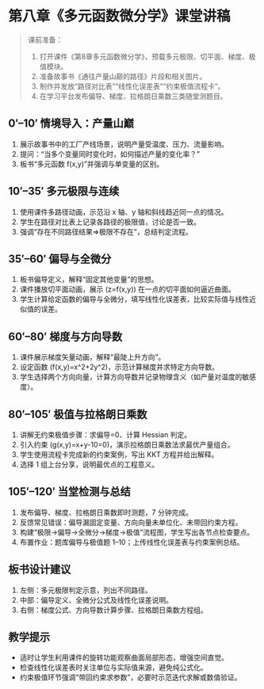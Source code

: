 # 第八章《多元函数微分学》课堂讲稿

> 课前准备：
> 1. 打开课件《第8章多元函数微分学》，预载多元极限、切平面、梯度、极值模块。
> 2. 准备故事书《通往产量山巅的路径》片段和相关图片。
> 3. 制作并发放“路径对比表”“线性化误差表”“约束极值流程卡”。
> 4. 在学习平台发布偏导、梯度、拉格朗日乘数三类随堂测题目。

## 0′–10′ 情境导入：产量山巅
1. 展示故事书中的工厂产线场景，说明产量受温度、压力、流量影响。
2. 提问：“当多个变量同时变化时，如何描述产量的变化率？”
3. 板书“多元函数 f(x,y)”并强调与单变量的区别。

## 10′–35′ 多元极限与连续
1. 使用课件多路径动画，示范沿 x 轴、y 轴和斜线趋近同一点的情况。
2. 学生在路径对比表上记录各路径的极限值，讨论是否一致。
3. 强调“存在不同路径结果⇒极限不存在”，总结判定流程。

## 35′–60′ 偏导与全微分
1. 板书偏导定义，解释“固定其他变量”的思想。
2. 课件播放切平面动画，展示 \(z=f(x,y)\) 在一点的切平面如何逼近曲面。
3. 学生计算给定函数的偏导与全微分，填写线性化误差表，比较实际值与线性近似值的误差。

## 60′–80′ 梯度与方向导数
1. 课件展示梯度矢量动画，解释“最陡上升方向”。
2. 设定函数 \(f(x,y)=x^2+2y^2\)，示范计算梯度并求特定方向导数。
3. 学生选择两个方向向量，计算方向导数并记录物理含义（如产量对温度的敏感度）。

## 80′–105′ 极值与拉格朗日乘数
1. 讲解无约束极值步骤：求偏导=0、计算 Hessian 判定。
2. 引入约束 \(g(x,y)=x+y-10=0\)，演示拉格朗日乘数法求最优产量组合。
3. 学生使用流程卡完成新的约束案例，写出 KKT 方程并给出解释。
4. 选择 1 组上台分享，说明最优点的工程意义。

## 105′–120′ 当堂检测与总结
1. 发布偏导、梯度、拉格朗日乘数即时测题，7 分钟完成。
2. 反馈常见错误：偏导漏固定变量、方向向量未单位化、未带回约束方程。
3. 构建“极限→偏导→全微分→梯度→极值”流程图，学生写出各节点检查要点。
4. 布置作业：题库偏导与极值题 1–10；上传线性化误差表与约束案例总结。

## 板书设计建议
1. 左侧：多元极限判定示意，列出不同路径。
2. 中部：偏导定义、全微分公式及线性化误差说明。
3. 右侧：梯度公式、方向导数计算步骤、拉格朗日乘数方程组。

## 教学提示
- 适时让学生利用课件的旋转功能观察曲面局部形态，增强空间直觉。
- 检查线性化误差表时关注单位与实际值来源，避免纯公式化。
- 约束极值环节强调“带回约束求参数”，必要时示范迭代求解或数值验证。
